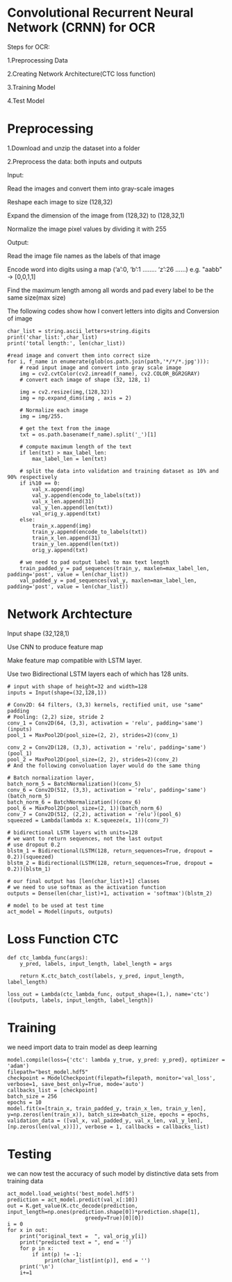 
# Convolutional Recurrent Neural Network (CRNN) for OCR
Steps for OCR:

1.Preprocessing Data

2.Creating Network Architecture(CTC loss function)

3.Training Model

4.Test Model


# Preprocessing
1.Download and unzip the dataset into a folder

2.Preprocess the data: both inputs and outputs

Input:

Read the images and convert them into gray-scale images

Reshape each image to size (128,32)

Expand the dimension of the image from (128,32) to (128,32,1)

Normalize the image pixel values by dividing it with 255


Output:

Read the image file names as the labels of that image

Encode word into digits using a map (‘a’:0, ‘b’:1 …….. ‘z’:26 ......) e.g. "aabb" -> [0,0,1,1] 

Find the maximum length among all words and pad every label to be the same size(max size)


The following codes show how I convert letters into digits and Conversion of image

```
char_list = string.ascii_letters+string.digits
print('char_list:',char_list)
print('total length:', len(char_list))

#read image and convert them into correct size
for i, f_name in enumerate(glob(os.path.join(path,'*/*/*.jpg'))):
    # read input image and convert into gray scale image
    img = cv2.cvtColor(cv2.imread(f_name), cv2.COLOR_BGR2GRAY)   
    # convert each image of shape (32, 128, 1)

    img = cv2.resize(img,(128,32))
    img = np.expand_dims(img , axis = 2)

    # Normalize each image
    img = img/255.

    # get the text from the image
    txt = os.path.basename(f_name).split('_')[1]

    # compute maximum length of the text
    if len(txt) > max_label_len:
        max_label_len = len(txt)

    # split the data into validation and training dataset as 10% and 90% respectively
    if i%10 == 0:     
        val_x.append(img)
        val_y.append(encode_to_labels(txt))
        val_x_len.append(31)
        val_y_len.append(len(txt))
        val_orig_y.append(txt)  
    else:
        train_x.append(img)
        train_y.append(encode_to_labels(txt)) 
        train_x_len.append(31)
        train_y_len.append(len(txt))
        orig_y.append(txt)
        
    # we need to pad output label to max text length
    train_padded_y = pad_sequences(train_y, maxlen=max_label_len, padding='post', value = len(char_list))
    val_padded_y = pad_sequences(val_y, maxlen=max_label_len, padding='post', value = len(char_list))
```

# Network Archtecture


Input shape (32,128,1)

Use CNN to produce feature map

Make feature map compatible with LSTM layer.

Use two Bidirectional LSTM layers each of which has 128 units.
```
# input with shape of height=32 and width=128 
inputs = Input(shape=(32,128,1))
 
# Conv2D: 64 filters, (3,3) kernels, rectified unit, use "same" padding
# Pooling: (2,2) size, stride 2
conv_1 = Conv2D(64, (3,3), activation = 'relu', padding='same')(inputs)
pool_1 = MaxPool2D(pool_size=(2, 2), strides=2)(conv_1)
 
conv_2 = Conv2D(128, (3,3), activation = 'relu', padding='same')(pool_1)
pool_2 = MaxPool2D(pool_size=(2, 2), strides=2)(conv_2)
# And the following convoluation layer would do the same thing

# Batch normalization layer, 
batch_norm_5 = BatchNormalization()(conv_5)
conv_6 = Conv2D(512, (3,3), activation = 'relu', padding='same')(batch_norm_5)
batch_norm_6 = BatchNormalization()(conv_6)
pool_6 = MaxPool2D(pool_size=(2, 1))(batch_norm_6)
conv_7 = Conv2D(512, (2,2), activation = 'relu')(pool_6)
squeezed = Lambda(lambda x: K.squeeze(x, 1))(conv_7)
 
# bidirectional LSTM layers with units=128
# we want to return sequences, not the last output
# use dropout 0.2
blstm_1 = Bidirectional(LSTM(128, return_sequences=True, dropout = 0.2))(squeezed)
blstm_2 = Bidirectional(LSTM(128, return_sequences=True, dropout = 0.2))(blstm_1)
 
# our final output has [len(char_list)+1] classes
# we need to use softmax as the activation function
outputs = Dense(len(char_list)+1, activation = 'softmax')(blstm_2)

# model to be used at test time
act_model = Model(inputs, outputs)
```
# Loss Function CTC
```
def ctc_lambda_func(args):
    y_pred, labels, input_length, label_length = args
 
    return K.ctc_batch_cost(labels, y_pred, input_length, label_length)
 
loss_out = Lambda(ctc_lambda_func, output_shape=(1,), name='ctc')([outputs, labels, input_length, label_length])
```
# Training
we need import data to train model as deep learning
```
model.compile(loss={'ctc': lambda y_true, y_pred: y_pred}, optimizer = 'adam')
filepath="best_model.hdf5"
checkpoint = ModelCheckpoint(filepath=filepath, monitor='val_loss', verbose=1, save_best_only=True, mode='auto')
callbacks_list = [checkpoint]
batch_size = 256
epochs = 10
model.fit(x=[train_x, train_padded_y, train_x_len, train_y_len], y=np.zeros(len(train_x)), batch_size=batch_size, epochs = epochs, validation_data = ([val_x, val_padded_y, val_x_len, val_y_len], [np.zeros(len(val_x))]), verbose = 1, callbacks = callbacks_list)
```
# Testing
we can now test the accuracy of such model by distinctive data sets from training data
```
act_model.load_weights('best_model.hdf5')
prediction = act_model.predict(val_x[:10])
out = K.get_value(K.ctc_decode(prediction, input_length=np.ones(prediction.shape[0])*prediction.shape[1],
                         greedy=True)[0][0])
i = 0
for x in out:
    print("original_text =  ", val_orig_y[i])
    print("predicted text = ", end = '')
    for p in x:  
        if int(p) != -1:
            print(char_list[int(p)], end = '')       
    print('\n')
    i+=1
```
